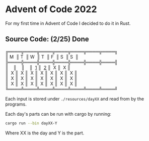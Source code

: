 # Advent of Code 2022

For my first time in Advent of Code I decided to do it in Rust.

## Source Code: (2/25) Done  
╔════╦════╦════╦════╦════╦════╦════╗  
║ M&nbsp;  ║ T&nbsp;  ║ W&nbsp;  ║ T&nbsp;  ║ F&nbsp;  ║ S&nbsp;  ║ S&nbsp;  ║  
╠════╬════╬════╬════╬════╬════╬════╣  
║&nbsp; &nbsp; ║&nbsp; &nbsp; ║&nbsp; &nbsp; 
║&nbsp; [1](https://github.com/SrGesus/AdventofCode/tree/main/AoC2022/src/day01) 
║&nbsp; [2](https://github.com/SrGesus/AdventofCode/tree/main/AoC2022/src/day02) 
║&nbsp; X ║&nbsp; X ║  
║&nbsp; X ║&nbsp; X ║&nbsp; X ║&nbsp; X ║&nbsp; X ║&nbsp; X ║&nbsp; X ║  
║&nbsp; X ║&nbsp; X ║&nbsp; X ║&nbsp; X ║&nbsp; X ║&nbsp; X ║&nbsp; X ║  
║&nbsp; X ║&nbsp; X ║&nbsp; X ║&nbsp; X ║&nbsp; X ║&nbsp; X ║&nbsp; X ║  
╚════╩════╩════╩════╩════╩════╩════╝  

Each input is stored under `./resources/dayXX` and read from by the programs.

Each day's parts can be run with cargo by running:
```zsh
cargo run --bin dayXX-Y
```
Where XX is the day and Y is the part.

